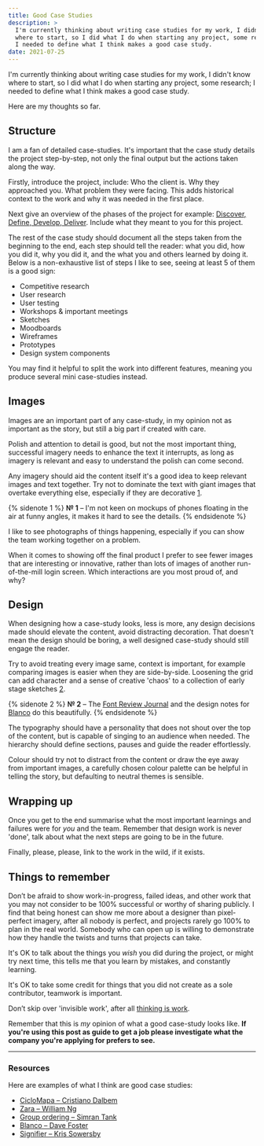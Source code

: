 ```yaml
---
title: Good Case Studies
description: > 
  I'm currently thinking about writing case studies for my work, I didn't know
  where to start, so I did what I do when starting any project, some research;
  I needed to define what I think makes a good case study.
date: 2021-07-25
---
```


I'm currently thinking about writing case studies for my work, I didn't know
where to start, so I did what I do when starting any project, some research; I
needed to define what I think makes a good case study.

Here are my thoughts so far.

## Structure

I am a fan of detailed case-studies. It's important that the case study details
the project step-by-step, not only the final output but the actions taken along
the way.

Firstly, introduce the project, include: Who the client is. Why they approached
you. What problem they were facing. This adds historical context to the work
and why it was needed in the first place.

Next give an overview of the phases of the project for example:
[Discover, Define, Develop, Deliver][dddd]. Include what they meant to you for
this project.

[dddd]: https://www.designcouncil.org.uk/news-opinion/what-framework-innovation-design-councils-evolved-double-diamond

The rest of the case study should document all the steps taken from the
beginning to the end, each step should tell the reader: what you did, how you
did it, why you did it, and the what you and others learned by doing it. Below
is a non-exhaustive list of steps I like to see, seeing at least 5 of them is a
good sign:

- Competitive research
- User research
- User testing
- Workshops & important meetings
- Sketches
- Moodboards
- Wireframes
- Prototypes
- Design system components

You may find it helpful to split the work into different features, meaning you
produce several mini case-studies instead.

## Images

Images are an important part of any case-study, in my opinion not as important
as the story, but still a big part if created with care.

Polish and attention to detail is good, but not the most important thing,
successful imagery needs to enhance the text it interrupts, as long as imagery
is relevant and easy to understand the polish can come second.

Any imagery should aid the content itself it's a good idea to keep relevant
images and text together. Try not to dominate the text with giant images that
overtake everything else, especially if they are decorative [1](#sn-1).

{% sidenote 1 %}
  **№ 1** – I'm not keen on mockups of phones floating in the air at funny angles, it
  makes it hard to see the details.
{% endsidenote %}

I like to see photographs of things happening, especially if you can show the
team working together on a problem.

When it comes to showing off the final product I prefer to see fewer images
that are interesting or innovative, rather than lots of images of another
run-of-the-mill login screen. Which interactions are you most proud of, and
why?

## Design

When designing how a case-study looks, less is more, any design decisions made
should elevate the content, avoid distracting decoration. That doesn't mean the
design should be boring, a well designed case-study should still engage the
reader.

Try to avoid treating every image same, context is important, for example
comparing images is easier when they are side-by-side. Loosening the grid can
add character and a sense of creative 'chaos' to a collection of early stage
sketches [2](#sn-2).

{% sidenote 2 %}
  **№ 2** – The [Font Review Journal](https://fontreviewjournal.com/untitled-sans/) and the
  design notes for [Blanco](https://www.fostertype.com/retail-type/blanco#notes)
  do this beautifully.
{% endsidenote %}

The typography should have a personality that does not shout over the top of
the content, but is capable of singing to an audience when needed. The
hierarchy should define sections, pauses and guide the reader effortlessly.

Colour should try not to distract from the content or draw the eye away from
important images, a carefully chosen colour palette can be helpful in telling
the story, but defaulting to neutral themes is sensible.

## Wrapping up

Once you get to the end summarise what the most important learnings and
failures were for *you* and the team. Remember that design work is never
'done', talk about what the next steps are going to be in the future.

Finally, please, please, link to the work in the wild, if it exists.

## Things to remember

Don’t be afraid to show work-in-progress, failed ideas, and other work that you
may not consider to be 100% successful or worthy of sharing publicly. I find
that being honest can show me more about a designer than pixel-perfect imagery,
after all nobody is perfect, and projects rarely go 100% to plan in the real
world. Somebody who can open up is willing to  demonstrate how they handle the
twists and turns that projects can take.

It's OK to talk about the things you *wish* you did during the project, or
might try next time, this tells me that you learn by mistakes, and constantly
learning.

It's OK to take some credit for things that you did not create as a sole
contributor, teamwork is important.

Don’t skip over 'invisible work', after all [thinking is work][dan].

[dan]: https://daneden.me/blog/2021/thinking-is-work

Remember that this is *my* opinion of what a good case-study looks like. **If
you're using this post as guide to get a job please investigate what the
company you're applying for prefers to see.**

***

### Resources

Here are examples of what I think are good case studies:

- [CicloMapa – Cristiano Dalbem](https://www.cristianodalbem.com/ciclomapa/)
- [Zara – William Ng](https://uxdesign.cc/zara-a-usability-case-study-981b7ca93db8#.mqsxfaduy)
- [Group ordering – Simran Tank](https://bootcamp.uxdesign.cc/case-study-a-group-ordering-feature-for-swiggy-2d73b7b01f1f)
- [Blanco – Dave Foster](https://www.fostertype.com/retail-type/blanco#notes)
- [Signifier – Kris Sowersby](https://klim.co.nz/blog/signifier-design-information/)

